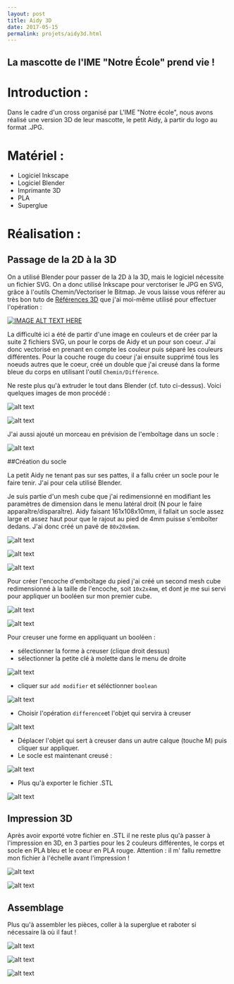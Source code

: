 ```yaml
---
layout: post
title: Aidy 3D
date: 2017-05-15
permalink: projets/aidy3d.html
---
```


## La mascotte de l'IME "Notre École" prend vie !

Introduction :
=====

Dans le cadre d'un cross organisé par L'IME "Notre école", nous avons réalisé une version 3D de leur mascotte, le petit Aidy, à partir du logo au format .JPG.

Matériel :
=====

* Logiciel Inkscape
* Logiciel Blender
* Imprimante 3D
* PLA
* Superglue


Réalisation :
=====

## Passage de la 2D à la 3D

On a utilisé Blender pour passer de la 2D à la 3D, mais le logiciel nécessite un fichier SVG.
On a donc utilisé Inkscape pour verctoriser le JPG en SVG, grâce à l'outils Chemin/Vectoriser le Bitmap.
Je vous laisse vous référer au très bon tuto de [Références 3D](https://www.references3d.com/convertir-une-image-en-objet-3d-blender/#.WRnJ-hOLTMV) que j'ai moi-même utilisé pour effectuer l'opération :


[![IMAGE ALT TEXT HERE](https://img.youtube.com/vi/watch?v=sO-AI0nfnTs/0.jpg)](https://www.youtube.com/watch?v=sO-AI0nfnTs)

La difficulté ici a été de partir d'une image en couleurs et de créer par la suite 2 fichiers SVG, un pour le corps de Aidy et un pour son coeur. J'ai donc vectorisé en prenant en compte les couleur puis séparé les couleurs différentes. Pour la couche rouge du coeur j'ai ensuite supprimé tous les noeuds autres que le coeur, créé un double que j'ai creusé dans la forme bleue du corps en utilisant l'outil `Chemin/Différence`.

Ne reste plus qu'à extruder le tout dans Blender (cf. tuto ci-dessus).
Voici quelques images de mon procédé :


[Vectorisation du logo]: /images/Aidy/jpeg_vs_svg.png
![alt text][Vectorisation du logo]

[Découpe de la forme du coeur]: /images/Aidy/Coeur1.png
![alt text][Découpe de la forme du coeur]


J'ai aussi ajouté un morceau en prévision de l'emboîtage dans un socle :

[Ajout pour socle]: /images/Aidy/Pied_socle.png
![alt text][Ajout pour socle]

##Création du socle

La petit Aidy ne tenant pas sur ses pattes, il a fallu créer un socle pour le faire tenir.
J'ai pour cela utilisé Blender.

Je suis partie d'un mesh cube que j'ai redimensionné en modifiant les paramètres de dimension dans le menu latéral droit (N pour le faire apparaître/disparaître).
Aidy faisant 161x108x10mm, il fallait un socle assez large et assez haut pour que le rajout au pied de 4mm puisse s'emboîter dedans. J'ai donc créé un pavé de `80x20x6mm`.


[Socle]: /images/Aidy/1.png
![alt text][Socle]

[Socle]: /images/Aidy/3.png
![alt text][Socle]

[Socle]: /images/Aidy/4.png
![alt text][Socle]


Pour créer l'encoche d'emboîtage du pied j'ai créé un second mesh cube redimensionné à la taille de l'encoche, soit `10x2x4mm`, et dont je me sui servi pour appliquer un booléen sur mon premier cube.


[Socle]: /images/Aidy/5.png
![alt text][Socle]

[Socle]: /images/Aidy/6.png
![alt text][Socle]

Pour creuser une forme en appliquant un booléen :

- sélectionner la forme à creuser (clique droit dessus)
- sélectionner la petite clé à molette dans le menu de droite


[Socle]: /images/Aidy/7.png
![alt text][Socle]

- cliquer sur `add modifier` et séléctionner `boolean`


[Socle]: /images/Aidy/8.png
![alt text][Socle]

- Choisir l'opération `difference`et l'objet qui servira à creuser


[Socle]: /images/Aidy/10.png
![alt text][Socle]

- Déplacer l'objet qui sert à creuser dans un autre calque (touche M) puis cliquer sur appliquer.
- Le socle est maintenant creusé :


[Socle]: /images/Aidy/11.png
![alt text][Socle]

- Plus qu'à exporter le fichier .STL

[Socle]: /images/Aidy/12.png
![alt text][Socle]


## Impression 3D

Après avoir exporté votre fichier en .STL il ne reste plus qu'à passer à l'impression en 3D, en 3 parties pour les 2 couleurs différentes, le corps et socle en PLA bleu et le coeur en PLA rouge.
Attention : il m' fallu remettre mon fichier à l'échelle avant l'impression !


[Print]: /images/Aidy/Aidy1.jpg
![alt text][Print]

[Print]: /images/Aidy/Aidy3.jpg
![alt text][Print]

## Assemblage

Plus qu'à assembler les pièces, coller à la superglue et raboter si nécessaire là où il faut !


[Print]: /images/Aidy/Aidy4.jpg
![alt text][Print]

[Print]: /images/Aidy/Aidy5.jpg
![alt text][Print]

[Print]: /images/Aidy/Aidy6.jpg
![alt text][Print]
